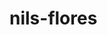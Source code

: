 # nils-flores
<!DOCTYPE html>
<html lang="fr">
<head>
    <title>Nils Flores</title>
    <style>
        
        body {
            background-color:rgb(194, 174, 120);
            padding-top: 20px;
            text-align: center;
        }
        #contact{
            background-color: cornflowerblue;
            border: none;
            border-radius: 3px;
            color: white;
            display: inline-block;
            font-weight: 300;
            padding: 10px 12px;
            text-decoration: none;
            text-transform: uppercase;
        }
    </style>
</head>
<body>
<img src="photos/Screenshot_20230625_200042_com.instagram.android_edit_198211400141628.jpg"/>
<h1>Nils Flores</h1>

<p>Chanteur
    Auteur, compositeur, interprète</p>

    <a id= "contact" href="mailto:contactnilsflores@free.fr">contactez moi</a>
    <p>

    </p>
<div class="social-shard">
    <a href="https://www.facebook.com/nilsfloresoff" class="social-icon"target="_blank" rel="noopener noreferrer">
     <img src="icons/facebook.png">   
     &nbsp;
    </a>
    <a href="https://www.instagram.com/nilsflores_h/" class="social-icon"target="_blank" rel="noopener noreferrer">
        <img src="icons/instagram.png">   
    </a>
    &nbsp;
    <a href="https://www.youtube.com/channel/UC-Ban33jBFPkxfvOjWw7FEA?app=desktop&fbclid=IwAR1nm1ka1yJlhQiuJsLfN2tF404BITbdNmbQ-L4elArwhmFxqC8cJcA3h94" class="social-icon"target="_blank" rel="noopener noreferrer">
        <img src="icons/youtube.png">   
       </a>
</div>
&nbsp;
 <iframe style="border-radius:12px" src="https://open.spotify.com/embed/artist/19NTslhHvATwxeSNJvAiXd?utm_source=generator" width="100%" height="500" frameBorder="0" allowfullscreen="" allow="autoplay; clipboard-write; encrypted-media; fullscreen; picture-in-picture" loading="lazy"></iframe>

 <img src="photos/306972905_116972327806863_6642699066945360448_n.jpg">
</body>
</html>
